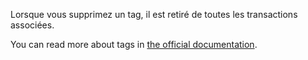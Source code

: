 Lorsque vous supprimez un tag, il est retiré de toutes les transactions associées.

You can read more about tags in [the official documentation](https://docs.firefly-iii.org/concepts/tags).